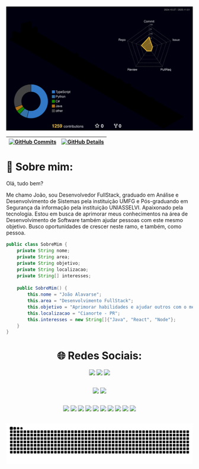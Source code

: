 ![Status](./profile-3d-contrib/profile-night-rainbow.svg)

  
 | [![GitHub Commits](http://github-profile-summary-cards.vercel.app/api/cards/productive-time?username=joaoalavarse&theme=dracula&utcOffset=-3)](https://github.com/vn7n24fzkq/github-profile-summary-cards) | [![GitHub Details](http://github-profile-summary-cards.vercel.app/api/cards/profile-details?username=joaoalavarse&theme=dracula)](https://github.com/vn7n24fzkq/github-profile-summary-cards) |  
 | ----------- | ----------- |

<h1>💫 Sobre mim:</h1>

<p>Olá, tudo bem?

Me chamo João, sou Desenvolvedor FullStack, graduado em Análise e Desenvolvimento de Sistemas pela instituição UMFG e Pós-graduando em Segurança da informação pela instituição UNIASSELVI. Apaixonado pela tecnologia.
Estou em busca de aprimorar meus conhecimentos na área de Desenvolvimento de Software também ajudar pessoas com este mesmo objetivo.
Busco oportunidades de crescer neste ramo, e também, como pessoa.</p>

```java
public class SobreMim {
    private String nome;
    private String area;
    private String objetivo;
    private String localizacao;
    private String[] interesses;

    public SobreMim() {
        this.nome = "João Alavarse";
        this.area = "Desenvolvimento FullStack";
        this.objetivo = "Aprimorar habilidades e ajudar outros com o mesmo objetivo";
        this.localizacao = "Cianorte - PR";
        this.interesses = new String[]{"Java", "React", "Node"};
    }
}
```

<h1 align='center'>🌐 Redes Sociais:</h1>
<div align='center'>
  <a href="https://www.linkedin.com/in/joao-alavarse"><img height="25em" src="https://img.shields.io/badge/LinkedIn-%230077B5.svg?logo=linkedin&logoColor=white"/></a>
  <a href="mailto:joao.almeida.alavarse@gmail.com"><img height="25em" src="https://img.shields.io/badge/Gmail-D14836?style=for-the-badge&logo=gmail&logoColor=white"/></a>
  <a href="https://www.instagram.com/juaum_paa/"><img height="25em" src="https://img.shields.io/badge/Instagram-E4405F?style=for-the-badge&logo=instagram&logoColor=white"/></a>
<div/>

##

<div align='center'>
  <img height="180em" src="https://github-readme-stats.vercel.app/api?username=JoaoAlavarse&show_icons=true&theme=dracula&include_all_commits=true&count_private=true"/>
  <img height="180em" src="https://github-readme-stats.vercel.app/api/top-langs/?username=JoaoAlavarse&layout=compact&langs-count=16&theme=dracula"/>
</div>

##

<div align='center'>
  <img height="60px" src="https://cdn.jsdelivr.net/gh/devicons/devicon@latest/icons/java/java-original-wordmark.svg" />
  <img height="60px" src="https://cdn.jsdelivr.net/gh/devicons/devicon@latest/icons/spring/spring-original-wordmark.svg" /> 
  <img height="60px" src="https://cdn.jsdelivr.net/gh/devicons/devicon@latest/icons/react/react-original.svg" />
  <img height="60px" src="https://cdn.jsdelivr.net/gh/devicons/devicon@latest/icons/javascript/javascript-original.svg" />
  <img height="60px" src="https://cdn.jsdelivr.net/gh/devicons/devicon@latest/icons/typescript/typescript-original.svg" />
  <img height="60px" src="https://cdn.jsdelivr.net/gh/devicons/devicon@latest/icons/nodejs/nodejs-original-wordmark.svg" />
  <img height="60px" src="https://cdn.jsdelivr.net/gh/devicons/devicon@latest/icons/tailwindcss/tailwindcss-original.svg" />
  <img height="60px" src="https://cdn.jsdelivr.net/gh/devicons/devicon@latest/icons/mysql/mysql-original.svg" />
  <img height="60px" src="https://cdn.jsdelivr.net/gh/devicons/devicon@latest/icons/postgresql/postgresql-plain-wordmark.svg" />
  <img height="60px" src="https://cdn.jsdelivr.net/gh/devicons/devicon@latest/icons/prisma/prisma-original.svg" />
</div>

##

<picture>
  <source media="(prefers-color-scheme: dark)" srcset="https://raw.githubusercontent.com/JoaoAlavarse/JoaoAlavarse/output/github-contribution-grid-snake-dark.svg">
  <source media="(prefers-color-scheme: light)" srcset="https://raw.githubusercontent.com/JoaoAlavarse/JoaoAlavarse/output/github-contribution-grid-snake.svg">
  <img alt="github contribution grid snake animation" src="https://raw.githubusercontent.com/JoaoAlavarse/JoaoAlavarse/output/github-contribution-grid-snake.svg">
</picture>
